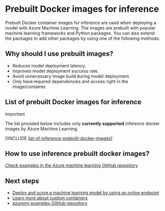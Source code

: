 
# Prebuilt Docker images for inference

Prebuilt Docker container images for inference are used when deploying a model with Azure Machine Learning.  The images are prebuilt with popular machine learning frameworks and Python packages. You can also extend the packages to add other packages by using one of the following methods:

## Why should I use prebuilt images?

* Reduces model deployment latency.
* Improves model deployment success rate.
* Avoid unnecessary image build during model deployment.
* Only have required dependencies and access right in the image/container. 

## List of prebuilt Docker images for inference 

> [!IMPORTANT]
> The list provided below includes only **currently supported** inference docker images by Azure Machine Learning.

[!INCLUDE [list-of-inference-prebuilt-docker-images](../../includes/aml-inference-list-prebuilt-docker-images.md)]

## How to use inference prebuilt docker images?

[Check examples in the Azure machine learning GitHub repository](https://github.com/Azure/azureml-examples/tree/main/cli/endpoints/online/custom-container)

## Next steps

* [Deploy and score a machine learning model by using an online endpoint](how-to-deploy-online-endpoints.md)
* [Learn more about custom containers](how-to-deploy-custom-container.md)
* [azureml-examples GitHub repository](https://github.com/Azure/azureml-examples/tree/main/cli/endpoints/online)
